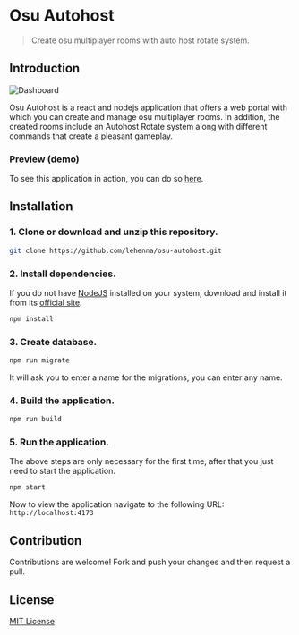 # Osu Autohost

> Create osu multiplayer rooms with auto host rotate system.

## Introduction

![Dashboard](/assets/dashboard.png)

Osu Autohost is a react and nodejs application that offers a web portal with which you can create and manage osu multiplayer rooms. In addition, the created rooms include an Autohost Rotate system along with different commands that create a pleasant gameplay.

### Preview (demo)

To see this application in action, you can do so [here](https://osu.lehenna.com/).

## Installation

### 1. Clone or download and unzip this repository.

```bash
git clone https://github.com/lehenna/osu-autohost.git
```

### 2. Install dependencies.

If you do not have [NodeJS](https://nodejs.org/) installed on your system, download and install it from its [official site](https://nodejs.org/en/download).

```bash
npm install
```

### 3. Create database.

```bash
npm run migrate
```

It will ask you to enter a name for the migrations, you can enter any name.

### 4. Build the application.

```bash
npm run build
```

### 5. Run the application.

The above steps are only necessary for the first time, after that you just need to start the application.

```bash
npm start
```

Now to view the application navigate to the following URL: `http://localhost:4173`

## Contribution

Contributions are welcome! Fork and push your changes and then request a pull.

## License

[MIT License](/LICENSE.md)
